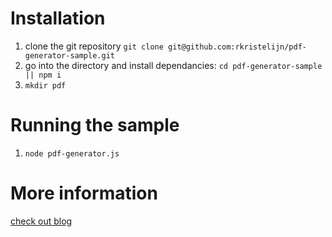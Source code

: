 # Installation

1. clone the git repository `git clone git@github.com:rkristelijn/pdf-generator-sample.git`
2. go into the directory and install dependancies: `cd pdf-generator-sample || npm i`
3. `mkdir pdf`

# Running the sample

1. `node pdf-generator.js`

# More information

[check out blog](https://medium.com/@rodolfo.marcos07/how-to-generate-beautifull-pdf-using-nodejs-puppeteers-and-handlebars-7e3a1ef7cfb7)
